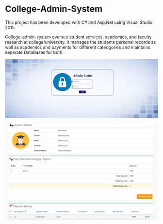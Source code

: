# College-Admin-System
This project has been developed with C# and Asp.Net using Visual Studio 2015.

College-admin-system oversee student services, academics, and faculty research at college/university.
It manages the students personal records as well as academics and payments for different cateogories and maintains seperate DataBases for both.

![](https://github.com/madhavi-kumari/College-Admin-System/blob/master/ss/login%20page.png)

![](https://github.com/madhavi-kumari/College-Admin-System/blob/master/ss/landing%20page.png)

